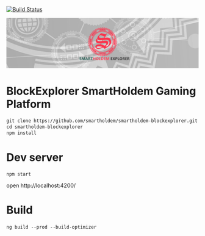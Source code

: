 
[![Build Status](https://travis-ci.org/smartholdem/smartholdem-blockexplorer.svg?branch=mainnet)](https://travis-ci.org/smartholdem/smartholdem-blockexplorer)

[![Block Explorer](https://github.com/smartholdem/smartmedia/blob/master/mediakit/sh_explorer.jpg)](https://blockexplorer.smartholdem.io/)

# BlockExplorer SmartHoldem Gaming Platform

```shell
git clone https://github.com/smartholdem/smartholdem-blockexplorer.git
cd smartholdem-blockexplorer 
npm install
```

# Dev server

```shell
npm start
```

open http://localhost:4200/

# Build

```shell
ng build --prod --build-optimizer
```

